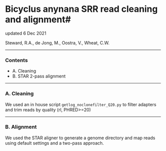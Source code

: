 # Bicyclus anynana SRR read cleaning and alignment#

updated 6 Dec 2021

Steward, R.A., de Jong, M., Oostra, V., Wheat, C.W. 

***************************************

### Contents ###

+ A. Cleaning
+ B. STAR 2-pass alignment

***************************************

### A. Cleaning ###
We used an in house script `getlog_noclonefilter_Q20.py` to filter adapters and trim reads by quality (rl, PHRED>=20)

***************************************

### B. Alignment ###
We used the STAR aligner to generate a genome directory and map reads using default settings and a two-pass approach. 
